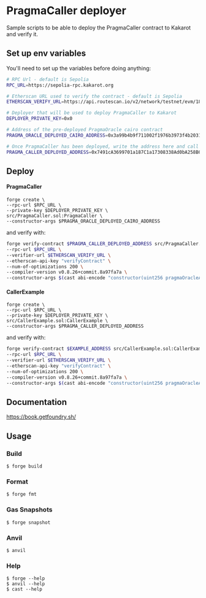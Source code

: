 # PragmaCaller deployer

Sample scripts to be able to deploy the PragmaCaller contract to Kakarot and verify it.

## Set up env variables

You'll need to set up the variables before doing anything:
```sh
# RPC Url - default is Sepolia
RPC_URL=https://sepolia-rpc.kakarot.org

# Etherscan URL used to verify the contract - default is Sepolia
ETHERSCAN_VERIFY_URL=https://api.routescan.io/v2/network/testnet/evm/1802203764_2/etherscan

# Deployer that will be used to deploy PragmaCaller to Kakarot
DEPLOYER_PRIVATE_KEY=0x0

# Address of the pre-deployed PragmaOracle cairo contract
PRAGMA_ORACLE_DEPLOYED_CAIRO_ADDRESS=0x3a99b4b9f711002f1976b3973f4b2031fe6056518615ff0f4e6dd829f972764

# Once PragmaCaller has been deployed, write the address here and call `verify.sh`
PRAGMA_CALLER_DEPLOYED_ADDRESS=0x7491cA3699701a187C1a17308338Ad0bA258B082
```

## Deploy

#### PragmaCaller

```shell
forge create \
--rpc-url $RPC_URL \
--private-key $DEPLOYER_PRIVATE_KEY \
src/PragmaCaller.sol:PragmaCaller \
--constructor-args $PRAGMA_ORACLE_DEPLOYED_CAIRO_ADDRESS
```

and verify with:

```sh
forge verify-contract $PRAGMA_CALLER_DEPLOYED_ADDRESS src/PragmaCaller.sol:PragmaCaller \
--rpc-url $RPC_URL \
--verifier-url $ETHERSCAN_VERIFY_URL \
--etherscan-api-key "verifyContract" \
--num-of-optimizations 200 \
--compiler-version v0.8.26+commit.8a97fa7a \
--constructor-args $(cast abi-encode "constructor(uint256 pragmaOracleAddress)" $PRAGMA_ORACLE_DEPLOYED_CAIRO_ADDRESS)
```

#### CallerExample

```shell
forge create \
--rpc-url $RPC_URL \
--private-key $DEPLOYER_PRIVATE_KEY \
src/CallerExample.sol:CallerExample \
--constructor-args $PRAGMA_CALLER_DEPLOYED_ADDRESS
```

and verify with:

```sh
forge verify-contract $EXAMPLE_ADDRESS src/CallerExample.sol:CallerExample \
--rpc-url $RPC_URL \
--verifier-url $ETHERSCAN_VERIFY_URL \
--etherscan-api-key "verifyContract" \
--num-of-optimizations 200 \
--compiler-version v0.8.26+commit.8a97fa7a \
--constructor-args $(cast abi-encode "constructor(uint256 pragmaOracleAddress)" $PRAGMA_CALLER_DEPLOYED_ADDRESS)
```

## Documentation

https://book.getfoundry.sh/

## Usage

### Build

```shell
$ forge build
```

### Format

```shell
$ forge fmt
```

### Gas Snapshots

```shell
$ forge snapshot
```

### Anvil

```shell
$ anvil
```

### Help

```shell
$ forge --help
$ anvil --help
$ cast --help
```
